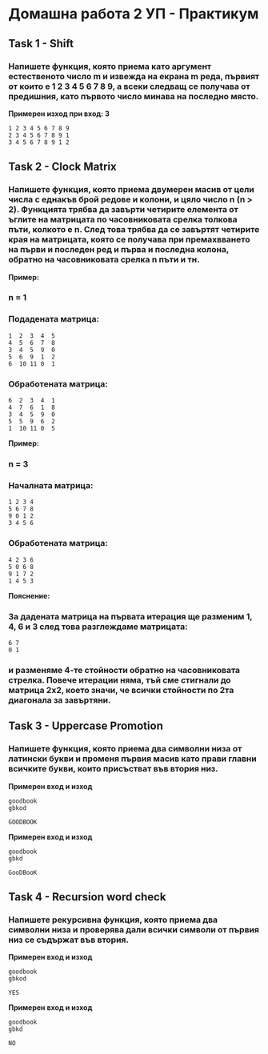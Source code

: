 # Домашна работа 2 УП - Практикум

## Task 1 - Shift
### Напишете функция, която приема като аргумент естественото число m и извежда на екрана m реда, първият от които е 1 2 3 4 5 6 7 8 9, а всеки следващ се получава от предишния, като първото число минава на последно място.

**Примерен изход при вход: 3**  
```
1 2 3 4 5 6 7 8 9
2 3 4 5 6 7 8 9 1
3 4 5 6 7 8 9 1 2
```

## Task 2 - Clock Matrix
### Напишете функция, която приема двумерен масив от цели числа с еднакъв брой редове и колони, и цяло число n (n > 2). Функцията трябва да завърти четирите елемента от ъглите на матрицата по часовниковата срелка толкова пъти, колкото е n. След това трябва да се завъртят четирите края на матрицата, която се получава при премахвването на първи и последен ред и първа и последна колона, обратно на часовниковата срелка n пъти и тн.

**Пример:**

### n = 1

### Подадената матрица:
```
1  2  3  4  5
4  5  6  7  8
3  4  5  9  0
5  6  9  1  2
6  10 11 0  1
```
### Обработената матрица:
```
6  2  3  4  1
4  7  6  1  8
3  4  5  9  0
5  5  9  6  2
1  10 11 0  5 
```
**Пример:**

### n = 3

### Началната матрица:
```
1 2 3 4
5 6 7 8
9 0 1 2
3 4 5 6
```

### Обработената матрица:
```
4 2 3 6
5 0 6 8
9 1 7 2
1 4 5 3
```
**Пояснение:**

### За дадената матрица на първата итерация ще разменим 1, 4, 6 и 3 след това разглеждаме матрицата:
```
6 7
0 1
```
### и разменяме 4-те стойности обратно на часовниковата стрелка. Повече итерации няма, тъй сме стигнали до матрица 2х2, което значи, че всички стойности по 2та диагонала за завъртяни.

## Task 3 - Uppercase Promotion
### Напишете функция, която приема два символни низа от латински букви и променя първия масив като прави главни всичките букви, които присъстват във втория низ.

**Примерен вход и изход**
```           
goodbook 
gbkod

GOODBOOK
```  

**Примерен вход и изход**
```           
goodbook 
gbkd

GooDBooK
```   

## Task 4 - Recursion word check
### Напишете рекурсивна функция, която приема два символни низа и проверява дали всички символи от първия низ се съдържат във втория.

**Примерен вход и изход**
```           
goodbook 
gbkod

YES
```    

**Примерен вход и изход**
```           
goodbook 
gbkd

NO
```      